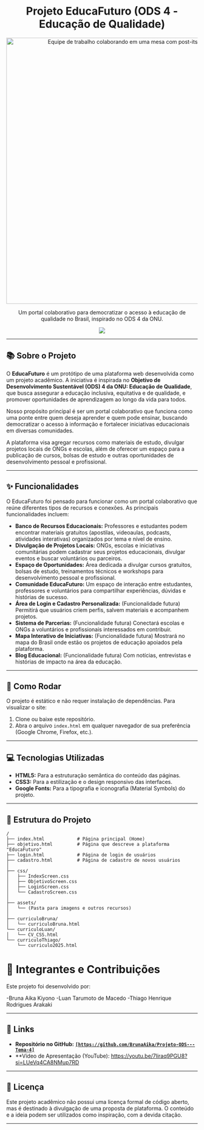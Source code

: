 <h1 align="center">
    Projeto EducaFuturo (ODS 4 - Educação de Qualidade)
</h1>

<p align="center">
    <img loading="lazy" src="https://images.pexels.com/photos/3184339/pexels-photo-3184339.jpeg?auto=compress&cs=tinysrgb&w=1260&h=750&dpr=1" alt="Equipe de trabalho colaborando em uma mesa com post-its e um notebook" width="700">
</p>

<p align="center">
   Um portal colaborativo para democratizar o acesso à educação de qualidade no Brasil, inspirado no ODS 4 da ONU.
</p>

<p align="center">
    <img loading="lazy" src="http://img.shields.io/static/v1?label=STATUS&message=EM%20DESENVOLVIMENTO&color=GREEN&style=for-the-badge"/>
</p>

---

## 📚 Sobre o Projeto

O **EducaFuturo** é um protótipo de uma plataforma web desenvolvida como um projeto acadêmico. A iniciativa é inspirada no **Objetivo de Desenvolvimento Sustentável (ODS) 4 da ONU: Educação de Qualidade**, que busca assegurar a educação inclusiva, equitativa e de qualidade, e promover oportunidades de aprendizagem ao longo da vida para todos.

Nosso propósito principal é ser um portal colaborativo que funciona como uma ponte entre quem deseja aprender e quem pode ensinar, buscando democratizar o acesso à informação e fortalecer iniciativas educacionais em diversas comunidades.

A plataforma visa agregar recursos como materiais de estudo, divulgar projetos locais de ONGs e escolas, além de oferecer um espaço para a publicação de cursos, bolsas de estudo e outras oportunidades de desenvolvimento pessoal e profissional.

---

## ✨ Funcionalidades

O EducaFuturo foi pensado para funcionar como um portal colaborativo que reúne diferentes tipos de recursos e conexões. As principais funcionalidades incluem:

* **Banco de Recursos Educacionais:** Professores e estudantes podem encontrar materiais gratuitos (apostilas, videoaulas, podcasts, atividades interativas) organizados por tema e nível de ensino.
* **Divulgação de Projetos Locais:** ONGs, escolas e iniciativas comunitárias podem cadastrar seus projetos educacionais, divulgar eventos e buscar voluntários ou parceiros.
* **Espaço de Oportunidades:** Área dedicada a divulgar cursos gratuitos, bolsas de estudo, treinamentos técnicos e workshops para desenvolvimento pessoal e profissional.
* **Comunidade EducaFuturo:** Um espaço de interação entre estudantes, professores e voluntários para compartilhar experiências, dúvidas e histórias de sucesso.
* **Área de Login e Cadastro Personalizada:** (Funcionalidade futura) Permitirá que usuários criem perfis, salvem materiais e acompanhem projetos.
* **Sistema de Parcerias:** (Funcionalidade futura) Conectará escolas e ONGs a voluntários e profissionais interessados em contribuir.
* **Mapa Interativo de Iniciativas:** (Funcionalidade futura) Mostrará no mapa do Brasil onde estão os projetos de educação apoiados pela plataforma.
* **Blog Educacional:** (Funcionalidade futura) Com notícias, entrevistas e histórias de impacto na área da educação.

---

## 🚀 Como Rodar

O projeto é estático e não requer instalação de dependências. Para visualizar o site:

1.  Clone ou baixe este repositório.
2.  Abra o arquivo `index.html` em qualquer navegador de sua preferência (Google Chrome, Firefox, etc.).

---

## 💻 Tecnologias Utilizadas

* **HTML5:** Para a estruturação semântica do conteúdo das páginas.
* **CSS3:** Para a estilização e o design responsivo das interfaces.
* **Google Fonts:** Para a tipografia e iconografia (Material Symbols) do projeto.

---

## 📁 Estrutura do Projeto
```
/
├── index.html            # Página principal (Home)
├── objetivo.html         # Página que descreve a plataforma "EducaFuturo"
├── login.html            # Página de login de usuários
├── cadastro.html         # Página de cadastro de novos usuários
│
├── css/
│   ├── IndexScreen.css
│   ├── ObjetivoScreen.css
│   ├── LoginScreen.css
│   └── CadastroScreen.css
│
├── assets/
│   └── (Pasta para imagens e outros recursos)
│
├── curriculoBruna/
│   └── curriculoBruna.html
└── curriculoLuan/
│   └── CV_CSS.html
└── curriculoThiago/
    └── curriculo2025.html
```

# 👥 Integrantes e Contribuições

Este projeto foi desenvolvido por:

-Bruna Aika Kiyono
-Luan Tarumoto de Macedo
-Thiago Henrique Rodrigues Arakaki

---

## 🔗 Links

* **Repositório no GitHub:** [**`[https://github.com/BrunaAika/Projeto-ODS---Tema-4]`**](`[https://github.com/BrunaAika/Projeto-ODS---Tema-4]`)
* **Vídeo de Apresentação (YouTube): https://youtu.be/7liraq9PGU8?si=LUeVq4CA8NMup7RD

---

## 📄 Licença

Este projeto acadêmico não possui uma licença formal de código aberto, mas é destinado à divulgação de uma proposta de plataforma. O conteúdo e a ideia podem ser utilizados como inspiração, com a devida citação.

---
